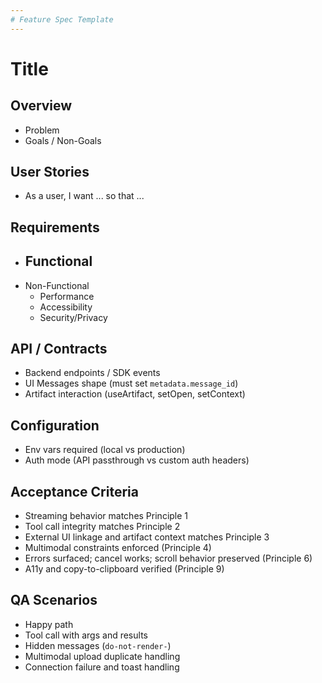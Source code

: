 ```yaml
---
# Feature Spec Template
---
```


# Title

## Overview
- Problem
- Goals / Non-Goals

## User Stories
- As a user, I want ... so that ...

## Requirements
- Functional
  - 
- Non-Functional
  - Performance
  - Accessibility
  - Security/Privacy

## API / Contracts
- Backend endpoints / SDK events
- UI Messages shape (must set `metadata.message_id`)
- Artifact interaction (useArtifact, setOpen, setContext)

## Configuration
- Env vars required (local vs production)
- Auth mode (API passthrough vs custom auth headers)

## Acceptance Criteria
- Streaming behavior matches Principle 1
- Tool call integrity matches Principle 2
- External UI linkage and artifact context matches Principle 3
- Multimodal constraints enforced (Principle 4)
- Errors surfaced; cancel works; scroll behavior preserved (Principle 6)
- A11y and copy-to-clipboard verified (Principle 9)

## QA Scenarios
- Happy path
- Tool call with args and results
- Hidden messages (`do-not-render-`)
- Multimodal upload duplicate handling
- Connection failure and toast handling
